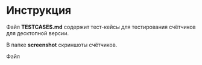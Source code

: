 # Инструкция

Файл **TESTCASES.md** содержит тест-кейсы для тестирования счётчиков для десктопной версии.

В папке **screenshot** скриншоты счётчиков.

Файл 
